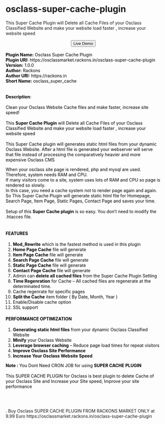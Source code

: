 # osclass-super-cache-plugin
This Super Cache Plugin will Delete all Cache Files of your Osclass Classified Website and make your website load faster , increase your website speed


<center><span class="input-group-btn"><a href="https://www.youtube.com/watch?v=024gI7pQ8wg" target="_blank"><button class="btn btn-orange" type="submit">Live Demo<br /></button></a></span>
</center>
<br />
<span style="color: #000000;"><strong>Plugin Name:</strong> Osclass Super Cache Plugin</span>
<br /><span style="color: #000000;"><strong>Plugin URI:</strong> https://osclassmarket.rackons.in/osclass-super-cache-plugin</span><br /><span style="color: #000000;"><strong>Version:</strong> 1.0.0</span><br /><span style="color: #000000;"><strong>Author:</strong> Rackons</span><br /><span style="color: #000000;"><strong>Author URI:</strong> https://rackons.in</span><br /><span style="color: #000000;"><strong>Short Name:</strong> osclass_super_cache</span><br /><br /><br /><span style="color: #000000;"><strong>Description</strong>: </span><br /><br /><span style="color: #000000;">Clean your Osclass Website Cache files and make faster, increase site speed!</span><br /><br /><span style="color: #000000;">This <strong>Super Cache Plugin</strong> will Delete all Cache Files of your Osclass Classified Website and make your website load faster , increase your website speed<br /><br />This Super Cache plugin will generates static html files from your dynamic Osclass Website. After a html file is generated your webserver will serve that file instead of processing the comparatively heavier and more expensive Osclass CMS<br /></span><p><span style="color: #000000;">When your osclass site page is rendered, php and mysql are used. Therefore, system needs RAM and CPU.</span><br /><span style="color: #000000;">If many visitors come to a site, system uses lots of RAM and CPU so page is rendered so slowly.</span><br /><span style="color: #000000;">In this case, you need a cache system not to render page again and again.</span><br /><span style="color: #000000;">So This Super Cache Plugin will generate static html file for Homepage, Search Page, Item Page, Static Pages, Contact Page and saves your time. </span><br /><br /><span style="color: #000000;">Setup of this <strong>Super Cache plugin</strong> is so easy. You don’t need to modify the .htacces file.</span><br /><br /></p><h4><span style="color: #000000;">FEATURES</span></h4><ol><li><span style="color: #000000;"><strong>Mod_Rewrite</strong> which is the fastest method is used in this plugin</span></li><li><span style="color: #000000;"><strong>Home Page Cache</strong> file will generate</span></li><li><span style="color: #000000;"><strong>Item Page Cache</strong> file will generate</span></li><li><span style="color: #000000;"><strong>Search Page Cache</strong> file will generate</span></li><li><span style="color: #000000;"><strong>Static Page Cache</strong> file will generate</span></li><li><span style="color: #000000;"><strong>Contact Page Cache</strong> file will generate</span></li><li><span style="color: #000000;">Admin can <strong>delete all cached files</strong> from the Super Cache Plugin Setting</span></li><li><span style="color: #000000;"><strong>Time Regenration</strong> for Cache – All cached files are regenerate at the determinated time.</span></li><li><span style="color: #000000;">Cache regenrate for specific pages</span></li><li><span style="color: #000000;"><strong>Split the Cache</strong> item folder ( By Date, Month, Year )</span></li><li><span style="color: #000000;">Enable/Disable cache option</span></li><li><span style="color: #000000;">SSL support</span></li></ol><h4><span style="color: #000000;">PERFORMANCE OPTIMIZATION</span></h4><ol><li><span style="color: #000000;"><strong>Generating static html files</strong> from your dynamic Osclass Classified Website</span></li><li><span style="color: #000000;"><strong>Minify</strong> your Osclass Website</span></li><li><span style="color: #000000;"><strong>Leverage browser caching</strong> – Reduce page load times for repeat visitors</span></li><li><strong><span style="color: #000000;">Improve Osclass Site Performance</span></strong></li><li><strong><span style="color: #000000;">Increase Your Osclass Website Speed</span></strong></li></ol><span style="color: #000000;"><strong>Note :</strong> You Dont Need CRON JOB for using <strong>SUPER CACHE PLUGIN<br /><br /></strong>This SUPER CACHE PLUGIN for Osclass is best plugin to delete Cache of your Osclass Site and Increase your SIte speed, Improve your site performance</span><br /><p><br /><br /></p><span style="color: #000000;">.</span>
Buy Osclass SUPER CACHE PLUGIN FROM RACKONS MARKET ONLY at 9.99 Euro
https://osclassmarket.rackons.in/osclass-super-cache-plugin
